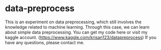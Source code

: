 # data-preprocess
This is an experiment on data preprocessing, which still involves the knowledge related to machine learning.
Through this case, we can learn about simple data preprocessing. 
You can get my code here or visit my kaggle account. (https://www.kaggle.com/krisan123/datapreprocess)
If you have any questions, please contact me.
